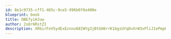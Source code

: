 ```yaml
---
id: 8e1c9735-cff1-465c-9ce5-996b0f8a400e
blueprint: book
title: OBE7yiHJuw
author: 2sQr6RstZI
description: XRbirFeV5ydExEznno68IWYg3jBtGH8rrK1bgsUYqOvXrW3xPliJ1ePmpKcvQ9kxRtBJWbsNDlrxKTQOhiaEBQ5U8yAtOh317pBw
---
```

